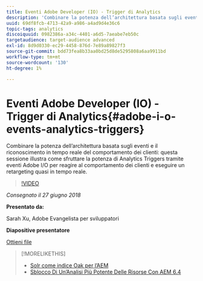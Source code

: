 ```yaml
---
title: Eventi Adobe Developer (IO) - Trigger di Analytics
description: 'Combinare la potenza dell’architettura basata sugli eventi e il riconoscimento in tempo reale del comportamento dei clienti: questa sessione illustra come sfruttare la potenza degli eventi Analytics Triggers tramite Adobe Developer (Adobe I/O) per reagire al comportamento dei clienti e rieseguire il targeting quasi in tempo reale.'
uuid: 69df8fcb-4713-42a9-a986-a4ad9d4e36c6
topic-tags: analytics
discoiquuid: 0982386a-a34c-4401-a6d5-7aeabe7eb50c
targetaudience: target-audience advanced
exl-id: 8d9d0330-ec29-4458-876d-7e89a89827f3
source-git-commit: bdd73fea8b33aa0bd25d8de5295808a6aa9911bd
workflow-type: tm+mt
source-wordcount: '130'
ht-degree: 1%

---
```


# Eventi Adobe Developer (IO) - Trigger di Analytics{#adobe-i-o-events-analytics-triggers}

Combinare la potenza dell’architettura basata sugli eventi e il riconoscimento in tempo reale del comportamento dei clienti: questa sessione illustra come sfruttare la potenza di Analytics Triggers tramite eventi Adobe I/O per reagire al comportamento dei clienti e eseguire un retargeting quasi in tempo reale.

>[!VIDEO](https://video.tv.adobe.com/v/22809/?quality=9)

*Consegnato il 27 giugno 2018*

**Presentato da:**

Sarah Xu, Adobe Evangelista per sviluppatori

**Diapositive presentatore**

[Ottieni file](assets/gems+6+27+18+adobe+io+analytics+triggers.pdf)

<!--
[Get back to the Overview](https://helpx.adobe.com/experience-manager/kt/eseminars/gems/aem-index.html)
-->

>[!MORELIKETHIS]
>
>* [Solr come indice Oak per l’AEM](solr-as-an-oak-index-for-aem.md)
>* [Sblocco Di Un’Analisi Più Potente Delle Risorse Con AEM 6.4](https://helpx.adobe.com/experience-manager/kt/eseminars/experience-insider/exp-asset-analytics-64.html)


<!-- this link is broken: >* [Getting the most out of digital interactions with AEM and Analytics](https://helpx.adobe.com/experience-manager/kt/eseminars/ask-the-expert/aem-getting-the-most-out-of-digital-interactions-with-aem-and-analytics.html) 
-->
